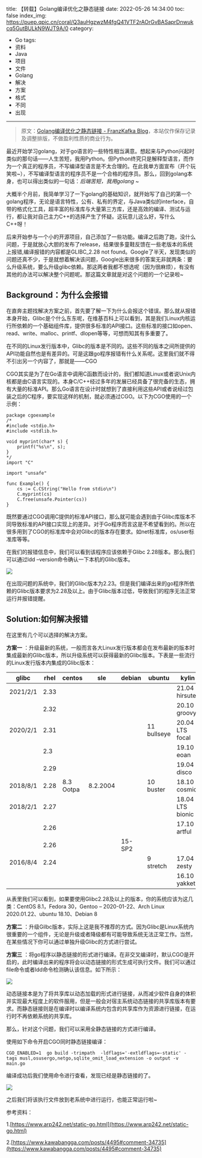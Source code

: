 title: 【转载】Golang编译优化之静态链接
date: 2022-05-26 14:34:00
toc: false
index_img: https://puep.qpic.cn/coral/Q3auHgzwzM4fgQ41VTF2rAOrGvBASaprDnwukcq5GutBULkN9WJT9A/0
category:
- Go
tags:
- 资料
- Java
- 项目
- 文件
- Golang
- 解决
- 方案
- 格式
- 不同
- 出现
---

> 原文：[Golang编译优化之静态链接 - FranzKafka Blog](https://coderfan.net/optimization-golang-compilation-with-statically-linked.html?utm_source=rss&utm_medium=rss&utm_campaign=optimization-golang-compilation-with-statically-linked)，本站仅作保存记录及调整排版，不做盈利性质的商业行为。

最近开始学习golang，对于go语言的一些特性相当满意。想起来与Python兴起时类似的那句话——人生苦短，我用Python。但Python终究只是解释型语言，而作为一个真正的程序员，不写编译型语言是不太合理的。在此我单方面宣布（开个玩笑啦~），不写编译型语言的程序员不是一个合格的程序员。那么，回到golang本身，也可以得出类似的一句话：*后端苦短，我用golang* ~

大概半个月前，我简单学习了一下golang的基础知识，就开始写了自己的第一个golang程序，无论是语言特性，公有、私有的界定，与Java类似的interface，自带的格式化工具，超丰富的标准库与大量第三方库，还是高效的编译、测试与运行，都让我对自己主力C++的选择产生了怀疑。这玩意儿这么好，写什么C++呀！

后来开始参与一个小的开源项目，自己添加了一些功能。编译之后跑了跑，没什么问题，于是就放心大胆的发布了release，结果很多童鞋反馈在一些老版本的系统上报错,编译报错的内容都是GLIBC_2.28 not found。Google了半天，发现类似的问题还真不少，于是就想着解决该问题，Google出来很多的答案无非就两条：要么升级系统，要么升级glibc依赖。那这两者我都不想选呢（因为很麻烦），有没有其他的办法可以解决整个问题呢。那这篇文章就是对这个问题的一个记录啦~

## Background：为什么会报错

在直奔主题找解决方案之前，首先要了解一下为什么会报这个错误。那么就从报错本身开始，Glibc是个什么东东呢，在维基百科上可以看到，其是我们Linux内核运行所依赖的一个基础组件库，提供很多标准的API接口。这些标准的接口如open、read、write、malloc、printf、dlopen等等，可想而知其有多重要了。

在不同的Linux发行版本中，Glibc的版本是不同的。这些不同的版本之间所提供的API功能自然也是有差异的。可是这跟go程序报错有什么关系呢。这里我们就不得不引出另一个内容了，那就是——CGO

CGO其实是为了在Go语言中调用C函数而设计的，我们都知道Linux或者说Unix内核都是由C语言实现的。本身C/C++经过多年的发展已经具备了很完备的生态，拥有大量的标准API。那么Go语言在设计时就想到了直接利用这些API或者说经过包装之后的C程序，要实现这样的机制，就必须通过CGO。以下为CGO使用的一个示例：

```
package cgoexample
/*
#include <stdio.h>
#include <stdlib.h>

void myprint(char* s) {
	printf("%s\n", s);
}
*/
import "C"

import "unsafe"

func Example() {
	cs := C.CString("Hello from stdio\n")
	C.myprint(cs)
	C.free(unsafe.Pointer(cs))
}
```

既然要通过CGO调用C提供的标准API接口，那么就可能会遇到由于Glibc库版本不同导致标准的API接口实现上的差异。对于Go程序而言这是不希望看到的。所以在很多用到了CGO的标准库中会对Glibc的版本存在要求。如net标准库，os/user标准库等等。

在我们的报错信息中，我们可以看到该程序应该依赖于Glibc 2.28版本。那么我们可以通过ldd –version命令确认一下本机的Glibc版本。

![](https://b3logfile.com/file/2022/05/b3fdd0a73f2c4365b818d4412925e8d8.png)

在出现问题的系统中，我们的Glibc版本为2.23。但是我们编译出来的go程序所依赖的Glibc版本要求为2.28及以上。由于Glibc版本过低，导致我们的程序无法正常运行并报错提醒。

## Solution:如何解决报错

在这里有几个可以选择的解决方案。

**方案一** ：升级最新的系统，一般而言各大Linux发行版本都会在发布最新的版本时集成最新的Glibc版本，所以升级系统可以获得最新的Glibc版本。下表是一些流行的Linux发行版本内集成的Glibc版本：

| glibc    | rhel | centos    | sle      | debian | ubuntu      | kylin            | manylinux  |
| -------- | ---- | --------- | -------- | ------ | ----------- | ---------------- | ---------- |
| 2021/2/1 | 2.33 |           |          |        |             | 21.04 hirsute    |            |
|          | 2.32 |           |          |        |             | 20.10 groovy     |            |
| 2020/2/1 | 2.31 |           |          |        | 11 bullseye | 20.04 LTS focal  |            |
|          | 2.3  |           |          |        |             | 19.10 eoan       |            |
|          | 2.29 |           |          |        |             | 19.04 disco      |            |
| 2018/8/1 | 2.28 | 8.3 Ootpa | 8.2.2004 |        | 10 buster   | 18.10 cosmic     | V10 Tercel |
| 2018/2/1 | 2.27 |           |          |        |             | 18.04 LTS bionic |            |
|          | 2.26 |           |          |        |             | 17.10 artful     |            |
|          | 2.26 |           |          | 15-SP2 |             |                  |            |
| 2016/8/4 | 2.24 |           |          |        | 9 stretch   | 17.04 zesty      |            |
|          |      |           |          |        |             | 16.10 yakkety    |            |

从表里我们可以看到，如果要使用Glibc2.28及以上的版本，你的系统应该为这几类：CentOS 8.1，Fedora 30，Gentoo – 2020-01-22、Arch Linux 2020.01.22、ubuntu 18.10、Debian 8

**方案二** ：升级Gilbc版本，实际上这是我不推荐的方式。因为Glibc是Linux系统内很重要的一个组件，无论是升级或者降级都有可能导致系统无法正常工作。当然，在某些情况下你可以通过单独升级Glibc的方式进行尝试。

**方案三** ：将go程序以静态链接的形式进行编译。在非交叉编译时，默认CGO是开启的，此时编译出来的程序将会以动态链接的形式生成可执行文件。我们可以通过file命令或者ldd命令检测确认该信息。如下所示：

![](https://b3logfile.com/file/2022/05/656be0e4febe41368a7a1bed1fc335f6.png)

动态链接本是为了将共享库以动态加载的形式进行链接，从而减少软件自身的体积并实现最大程度上的软件服用，但是一般会对宿主系统动态链接的共享库版本有要求。而静态链接则是在编译时以编译系统内包含的共享库作为资源进行链接，在运行时不再依赖系统的共享库。

那么，针对这个问题，我们可以采用全静态链接的方式进行编译。

使用如下命令开启CGO同时静态链接编译：

```
CGO_ENABLED=1  go build -trimpath  -ldflags='-extldflags=-static' -tags musl,osusergo,netgo,sqlite_omit_load_extension -o output -v main.go
```

编译成功后我们使用命令进行查看，发现已经是静态链接的了。

![](https://b3logfile.com/file/2022/05/9068f348397949a7b3ffddea5b7059f2.png)

之后我们将该执行文件放到老系统中进行运行，也能正常运行啦~

参考资料：

1.[https://www.arp242.net/static-go.html](https://www.arp242.net/static-go.html)

2.[https://www.kawabangga.com/posts/4495#comment-34735](https://www.kawabangga.com/posts/4495#comment-34735)
